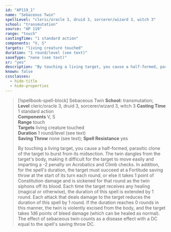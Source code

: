 ```yaml
---
id: "AP119_1"
name: "Sebaceous Twin"
spellLevel: "cleric/oracle 3, druid 3, sorcerer/wizard 3, witch 3"
school: "transmutation"
source: "AP 119"
range: "touch"
castingTime: "1 standard action"
components: "V, S"
targets: "living creature touched"
duration: "1 round/level (see text)"
saveType: "none (see text)"
sr: "yes"
description: "By touching a living target, you cause a half-formed, parasitic clone of the target to burst from its midsection. The twin dangles from the target's body, making it difficult for the target to move easily and imparting a -2 penalty on Acrobatics and Climb checks. In addition, for the spell's duration, the target must succeed at a Fortitude saving throw at the start of its turn each round, or else it takes 1 point of Constitution damage and is sickened for that round as the twin siphons off its blood. Each time the target receives any healing (magical or otherwise), the duration of this spell is extended by 1 round. Each attack that deals damage to the target reduces the duration of this spell by 1 round. If the duration reaches 0 rounds in this  manner, the twin is violently excised from the body, and the target takes 1d6 points of bleed damage (which can be healed as normal).  The effect of sebaceous twin counts as a disease effect with a DC equal to the spell's saving throw DC."
known: false
cssclasses:
  - hide-title
  - hide-properties
---
```


> [!spellbook-spell-block] Sebaceous Twin
> **School:** transmutation; **Level** cleric/oracle 3, druid 3, sorcerer/wizard 3, witch 3
> **Casting Time** 1 standard action  
> **Components** V, S  
> **Range** touch  
> **Targets** living creature touched  
> **Duration** 1 round/level (see text)  
> **Saving Throw** none (see text); **Spell Resistance** yes
> 
> By touching a living target, you cause a half-formed, parasitic clone of the target to burst from its midsection. The twin dangles from the target's body, making it difficult for the target to move easily and imparting a -2 penalty on Acrobatics and Climb checks. In addition, for the spell's duration, the target must succeed at a Fortitude saving throw at the start of its turn each round, or else it takes 1 point of Constitution damage and is sickened for that round as the twin siphons off its blood. Each time the target receives any healing (magical or otherwise), the duration of this spell is extended by 1 round. Each attack that deals damage to the target reduces the duration of this spell by 1 round. If the duration reaches 0 rounds in this  manner, the twin is violently excised from the body, and the target takes 1d6 points of bleed damage (which can be healed as normal).  The effect of sebaceous twin counts as a disease effect with a DC equal to the spell's saving throw DC.